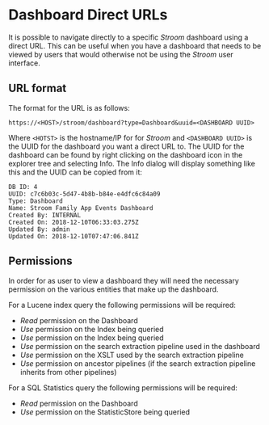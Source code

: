 # Dashboard Direct URLs

It is possible to navigate directly to a specific _Stroom_ dashboard using a direct URL.
This can be useful when you have a dashboard that needs to be viewed by users that would otherwise not be using the _Stroom_ user interface.

## URL format

The format for the URL is as follows:

`https://<HOST>/stroom/dashboard?type=Dashboard&uuid=<DASHBOARD UUID>`

Where `<HOTST>` is the hostname/IP for for _Stroom_ and `<DASHBOARD UUID>` is the UUID for the dashboard you want a direct URL to.
The UUID for the dashboard can be found by right clicking on the dashboard icon in the explorer tree and selecting Info.
The Info dialog will display something like this and the UUID can be copied from it:

```
DB ID: 4
UUID: c7c6b03c-5d47-4b8b-b84e-e4dfc6c84a09
Type: Dashboard
Name: Stroom Family App Events Dashboard
Created By: INTERNAL
Created On: 2018-12-10T06:33:03.275Z
Updated By: admin
Updated On: 2018-12-10T07:47:06.841Z
```

## Permissions

In order for as user to view a dashboard they will need the necessary permission on the various entities that make up the dashboard.

For a Lucene index query the following permissions will be required:

* _Read_ permission on the Dashboard
* _Use_ permission on the Index being queried
* _Use_ permission on the Index being queried
* _Use_ permission on the search extraction pipeline used in the dashboard
* _Use_ permission on the XSLT used by the search extraction pipeline
* _Use_ permission on ancestor pipelines (if the search extraction pipeline inherits from other pipelines)

For a SQL Statistics query the following permissions will be required:

* _Read_ permission on the Dashboard
* _Use_ permission on the StatisticStore being queried

